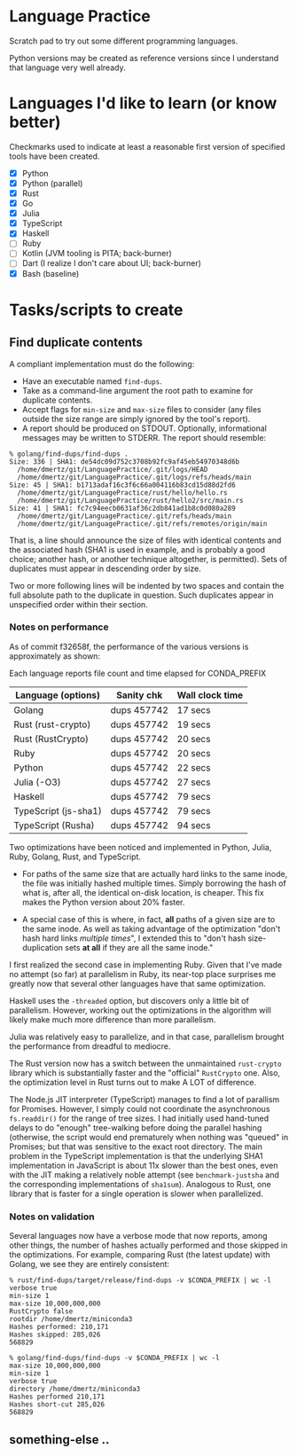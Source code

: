 # Language Practice

Scratch pad to try out some different programming languages.

Python versions may be created as reference versions since I understand 
that language very well already.

# Languages I'd like to learn (or know better)

Checkmarks used to indicate at least a reasonable first version of specified tools have been created.

- [x] Python
- [x] Python (parallel)
- [x] Rust
- [x] Go
- [x] Julia
- [x] TypeScript
- [x] Haskell
- [ ] Ruby
- [ ] Kotlin (JVM tooling is PITA; back-burner)
- [ ] Dart (I realize I don't care about UI; back-burner)
- [x] Bash (baseline)

# Tasks/scripts to create

## Find duplicate contents

A compliant implementation must do the following:

* Have an executable named `find-dups`.
* Take as a command-line argument the root path to examine for duplicate contents.
* Accept flags for `min-size` and `max-size` files to consider (any files outside the size range are simply ignored by the tool's report).
* A report should be produced on STDOUT. Optionally, informational messages may be written to STDERR.  The report should resemble:

```
% golang/find-dups/find-dups .
Size: 336 | SHA1: de54dc09d752c3708b92fc9af45eb54970348d6b
  /home/dmertz/git/LanguagePractice/.git/logs/HEAD
  /home/dmertz/git/LanguagePractice/.git/logs/refs/heads/main
Size: 45 | SHA1: b1713adaf16c3f6c66a004116b83cd15d88d2fd6
  /home/dmertz/git/LanguagePractice/rust/hello/hello.rs
  /home/dmertz/git/LanguagePractice/rust/hello2/src/main.rs
Size: 41 | SHA1: fc7c94eecb0631af36c2db841ad1b8c0d080a289
  /home/dmertz/git/LanguagePractice/.git/refs/heads/main
  /home/dmertz/git/LanguagePractice/.git/refs/remotes/origin/main
```

That is, a line should announce the size of files with identical contents
and the associated hash (SHA1 is used in example, and is probably a good
choice; another hash, or another technique altogether, is permitted). Sets
of duplicates must appear in descending order by size.

Two or more following lines will be indented by two spaces and contain the
full absolute path to the duplicate in question. Such duplicates appear in
unspecified order within their section.

### Notes on performance

As of commit f32658f, the performance of the various versions is approximately
as shown:

Each language reports file count and time elapsed for CONDA_PREFIX

| Language (options)   | Sanity chk  | Wall clock time
|----------------------|-------------|----------------
| Golang               | dups 457742 | 17 secs
| Rust (rust-crypto)   | dups 457742 | 19 secs
| Rust (RustCrypto)    | dups 457742 | 20 secs
| Ruby                 | dups 457742 | 20 secs
| Python               | dups 457742 | 22 secs
| Julia (-O3)          | dups 457742 | 27 secs
| Haskell              | dups 457742 | 79 secs
| TypeScript (js-sha1) | dups 457742 | 79 secs
| TypeScript (Rusha)   | dups 457742 | 94 secs

Two optimizations have been noticed and implemented in Python, Julia, Ruby,
Golang, Rust, and TypeScript. 

* For paths of the same size that are actually hard links to the same inode,
the file was initially hashed multiple times.  Simply borrowing the hash of
what is, after all, the identical on-disk location, is cheaper.  This fix makes
the Python version about 20% faster.

* A special case of this is where, in fact, **all** paths of a given size are
to the same inode.  As well as taking advantage of the optimization "don't hash
hard links *multiple times*", I extended this to "don't hash size-duplication
sets **at all** if they are all the same inode." 

I first realized the second case in implementing Ruby.  Given that I've made no
attempt (so far) at parallelism in Ruby, its near-top place surprises me
greatly now that several other languages have that same optimization.

Haskell uses the `-threaded` option, but discovers only a little bit of
parallelism.  However, working out the optimizations in the algorithm will
likely make much more difference than more parallelism.

Julia was relatively easy to parallelize, and in that case, parallelism
brought the performance from dreadful to mediocre.

The Rust version now has a switch  between the unmaintained `rust-crypto`
library which is substantially faster and the "official" `RustCrypto` one.
Also, the optimization level in Rust turns out to make A LOT of difference.

The Node.js JIT interpreter (TypeScript) manages to find a lot of parallism for
Promises. However, I simply could not coordinate the asynchronous
`fs.readdir()` for the range of tree sizes.  I had initially used hand-tuned
delays to do "enough" tree-walking before doing the parallel hashing
(otherwise, the script would end prematurely when nothing was "queued" in
Promises; but that was sensitive to the exact root directory.  The main problem
in the TypeScript implementation is that the underlying SHA1 implementation in
JavaScript is about 11x slower than the best ones, even with the JIT making a
relatively noble attempt (see `benchmark-justsha` and the corresponding
implementations of `sha1sum`). Analogous to Rust, one library that is faster
for a single operation is slower when parallelized.

### Notes on validation

Several languages now have a verbose mode that now reports, among other
things, the number of hashes actually performed and those skipped in the
optimizations.  For example, comparing Rust (the latest update) with Golang,
we see they are entirely consistent:

```
% rust/find-dups/target/release/find-dups -v $CONDA_PREFIX | wc -l
verbose true
min-size 1
max-size 10,000,000,000
RustCrypto false
rootdir /home/dmertz/miniconda3
Hashes performed: 210,171
Hashes skipped: 285,026
568829

% golang/find-dups/find-dups -v $CONDA_PREFIX | wc -l
max-size 10,000,000,000
min-size 1
verbose true
directory /home/dmertz/miniconda3
Hashes performed 210,171
Hashes short-cut 285,026
568829
```

## something-else ..
